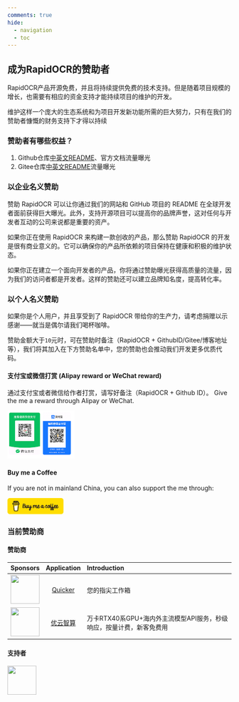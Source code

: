 ```yaml
---
comments: true
hide:
  - navigation
  - toc
---
```


## 成为RapidOCR的赞助者

RapidOCR产品开源免费，并且将持续提供免费的技术支持。但是随着项目规模的增长，也需要有相应的资金支持才能持续项目的维护的开发。

维护这样一个庞大的生态系统和为项目开发新功能所需的巨大努力，只有在我们的赞助者慷慨的财务支持下才得以持续

### 赞助者有哪些权益？

1. Github仓库[中英文README](https://github.com/RapidAI/RapidOCR/tree/main#sponsors--backers)、官方文档流量曝光
2. Gitee仓库[中英文README](https://gitee.com/RapidAI/RapidOCR#sponsors--backers)流量曝光

### 以企业名义赞助

赞助 RapidOCR 可以让你通过我们的网站和 GitHub 项目的 README 在全球开发者面前获得巨大曝光。此外，支持开源项目可以提高你的品牌声誉，这对任何与开发者互动的公司来说都是重要的资产。

如果你正在使用 RapidOCR 来构建一款创收的产品，那么赞助 RapidOCR 的开发是很有商业意义的。它可以确保你的产品所依赖的项目保持在健康和积极的维护状态。

如果你正在建立一个面向开发者的产品，你将通过赞助曝光获得高质量的流量，因为我们的访问者都是开发者。这样的赞助还可以建立品牌知名度，提高转化率。

### 以个人名义赞助

如果你是个人用户，并且享受到了 RapidOCR 带给你的生产力，请考虑捐赠以示感谢——就当是偶尔请我们喝杯咖啡。

赞助金额大于`10`元时，可在赞助时备注（RapidOCR + GithubID/Gitee/博客地址等），我们将其加入在下方赞助名单中，您的赞助也会推动我们开发更多优质代码。

#### 支付宝或微信打赏 (Alipay reward or WeChat reward)

通过支付宝或者微信给作者打赏，请写好备注（RapidOCR + Github ID）。 Give the me a reward through Alipay or WeChat.

<div align="left">
    <img src="https://raw.githubusercontent.com/RapidAI/.github/ce6c21bf30935ad441376a29886c63d62392b354/assets/Sponsor.png" width="30%">
</div>

#### Buy me a Coffee

If you are not in mainland China, you can also support the me through:

<div align="left">
    <a href="https://www.buymeacoffee.com/SWHL"><img src="https://raw.githubusercontent.com/RapidAI/.github/main/assets/buymeacoffe.png" width="25%"></a>
</div>

### 当前赞助商

#### 赞助商

|Sponsors|Application|Introduction|
|:---:|:---:|:---|
|<img src="https://github.com/RapidAI/RapidOCR/releases/download/v1.1.0/Quicker.jpg" width=65 height=65>|[Quicker](https://getquicker.net/)|您的指尖工作箱|
|<img src="https://github.com/RapidAI/RapidOCR/releases/download/v1.1.0/Comshare.png" width=65 height=65>|[优云智算](https://www.compshare.cn/?ytag=GPU_YY-gh_rapidOCR)|万卡RTX40系GPU+海内外主流模型API服务，秒级响应，按量计费，新客免费用|

#### 支持者

<a href="https://github.com/Eunsolfs" title="Eunsolfs"><img src="https://avatars.githubusercontent.com/u/53815751?v=4" width=65 height=65></a>
